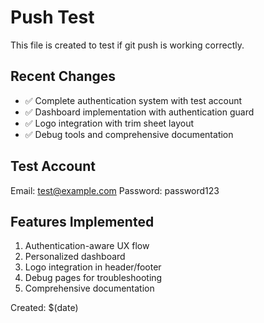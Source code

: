 # Push Test

This file is created to test if git push is working correctly.

## Recent Changes

- ✅ Complete authentication system with test account
- ✅ Dashboard implementation with authentication guard
- ✅ Logo integration with trim sheet layout
- ✅ Debug tools and comprehensive documentation

## Test Account

Email: test@example.com
Password: password123

## Features Implemented

1. Authentication-aware UX flow
2. Personalized dashboard
3. Logo integration in header/footer
4. Debug pages for troubleshooting
5. Comprehensive documentation

Created: $(date)
